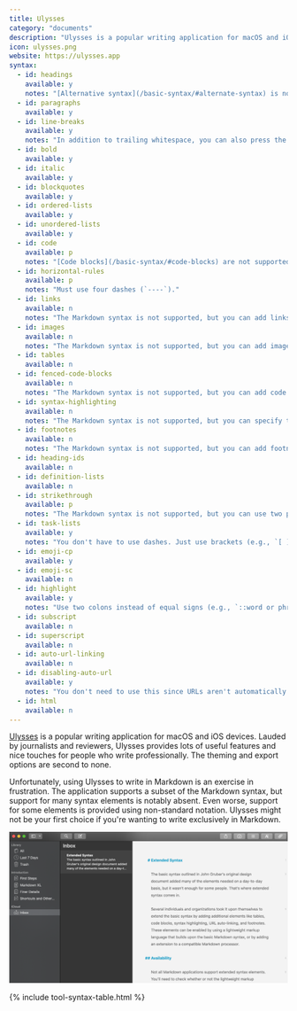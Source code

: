 ```yaml
---
title: Ulysses
category: "documents"
description: "Ulysses is a popular writing application for macOS and iOS devices."
icon: ulysses.png
website: https://ulysses.app
syntax:
  - id: headings
    available: y
    notes: "[Alternative syntax](/basic-syntax/#alternate-syntax) is not supported."
  - id: paragraphs
    available: y
  - id: line-breaks
    available: y
    notes: "In addition to trailing whitespace, you can also press the Return key once to achieve the same result."
  - id: bold
    available: y
  - id: italic
    available: y
  - id: blockquotes
    available: y
  - id: ordered-lists
    available: y
  - id: unordered-lists
    available: y
  - id: code
    available: p
    notes: "[Code blocks](/basic-syntax/#code-blocks) are not supported."
  - id: horizontal-rules
    available: p
    notes: "Must use four dashes (`----`)."
  - id: links
    available: n
    notes: "The Markdown syntax is not supported, but you can add links by using the Markup menu."
  - id: images
    available: n
    notes: "The Markdown syntax is not supported, but you can add images by using the Markup menu."
  - id: tables
    available: n
  - id: fenced-code-blocks
    available: n
    notes: "The Markdown syntax is not supported, but you can add code blocks by using the Markup menu."
  - id: syntax-highlighting
    available: n
    notes: "The Markdown syntax is not supported, but you can specify the language by using the interface."
  - id: footnotes
    available: n
    notes: "The Markdown syntax is not supported, but you can add footnotes by using the Markup menu."
  - id: heading-ids
    available: n
  - id: definition-lists
    available: n
  - id: strikethrough
    available: p
    notes: "The Markdown syntax is not supported, but you can use two pipes on either end of a word or phrase (`||cross this out||`)."
  - id: task-lists
    available: y
    notes: "You don't have to use dashes. Just use brackets (e.g., `[ ]`)."
  - id: emoji-cp
    available: y
  - id: emoji-sc
    available: n
  - id: highlight
    available: y
    notes: "Use two colons instead of equal signs (e.g., `::word or phrase::`)."
  - id: subscript
    available: n
  - id: superscript
    available: n
  - id: auto-url-linking
    available: n
  - id: disabling-auto-url
    available: y
    notes: "You don't need to use this since URLs aren't automatically linked."
  - id: html
    available: n
---
```


[Ulysses](https://ulysses.app) is a popular writing application for macOS and iOS devices. Lauded by journalists and reviewers, Ulysses provides lots of useful features and nice touches for people who write professionally. The theming and export options are second to none.

Unfortunately, using Ulysses to write in Markdown is an exercise in frustration. The application supports a subset of the Markdown syntax, but support for many syntax elements is notably absent. Even worse, support for some elements is provided using non-standard notation. Ulysses might not be your first choice if you're wanting to write exclusively in Markdown.

![Ulysses application with a Markdown file](../assets/images/tools/ulysses.png)

{% include tool-syntax-table.html %}
